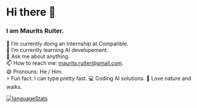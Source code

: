 # Hi there 👋 

### I am Maurits Ruiter.

 🔭 I’m currently doing an internship at Compatible.<br>
 🧠 I’m currently learning AI developement.<br>
 💬 Ask me about anything.<br>
 📫 How to reach me: maurits.ruiter@gmail.com.<br>
 😄 Pronouns: He / Him.<br>
 ⚡ Fun fact: I can type pretty fast.
 💻 Coding AI solutions.
 🌲 Love nature and walks.

[![languageStats](https://github-readme-stats-git-masterrstaa-rickstaa.vercel.app/api/top-langs/?username=MauritsRuiter&theme=github_dark_dimmed)](https://github.com/MauritsRuiter)
